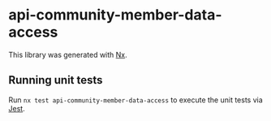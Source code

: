 # api-community-member-data-access

This library was generated with [Nx](https://nx.dev).

## Running unit tests

Run `nx test api-community-member-data-access` to execute the unit tests via [Jest](https://jestjs.io).
